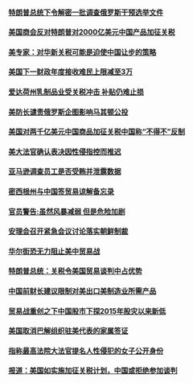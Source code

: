 #### [特朗普总统下令解密一批调查俄罗斯干预选举文件](../pages/zg_yre_rvq/4576100.md) 

#### [美国商会反对特朗普对2000亿美元中国产品加征关税](../pages/zg_yre_rvq/4576094.md) 

#### [美专家：对华新关税可能是迫使中国让步的策略](../pages/zg_yre_rvq/4576070.md) 

#### [美国下一财政年度接收难民上限减至3万](../pages/zg_yre_rvq/4576049.md) 

#### [爱达荷州乳制品业受关税冲击 补贴仍难止损](../pages/zg_yre_rvq/4576038.md) 

#### [美防长谴责俄罗斯企图影响马其顿公投](../pages/zg_yre_rvq/4576014.md) 

#### [美国对两千亿美元中国商品加征关税中国称“不得不”反制](../pages/zg_yre_rvq/4575616.md) 

#### [美大法官确认表决因性侵指控而推迟](../pages/zg_yre_rvq/4575470.md) 

#### [亚马逊调查员工是否受贿并泄露数据 ](../pages/zg_yre_rvq/4575373.md) 

#### [密西根州与中国签贸易谅解备忘录](../pages/zg_yre_rvq/4575365.md) 

#### [官员警告:虽然风暴减弱 但是危险加剧](../pages/zg_yre_rvq/4575169.md) 

#### [安理会召开紧急会议讨论落实朝鲜制裁](../pages/zg_yre_rvq/4575006.md) 

#### [华尔街恐无力阻止美中贸易战](../pages/zg_yre_rvq/4574881.md) 

#### [特朗普总统：关税令美国贸易谈判中占优势](../pages/zg_yre_rvq/4574795.md) 

#### [中国前财长建议限制对美出口美制造业所需产品](../pages/zg_yre_rvq/4574616.md) 

#### [贸易战重创之下中国股市下探2015年股灾以来新低](../pages/zg_yre_rvq/4574577.md) 

#### [美国取消巴解组织驻美代表的家属签证](../pages/zg_yre_rvq/4574467.md) 

#### [指称最高法院大法官提名人性侵犯的女子公开身份](../pages/zg_yre_rvq/4574449.md) 

#### [报道：美国如实施加征关税计划，中国或拒绝参加谈判](../pages/zg_yre_rvq/4574437.md) 

